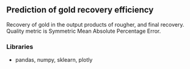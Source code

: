 ## Prediction of gold recovery efficiency
  
  Recovery of gold in the output products of rougher, and final recovery.
  Quality metric is Symmetric Mean Absolute Percentage Error.
  
### Libraries  

  - pandas, numpy, sklearn, plotly
